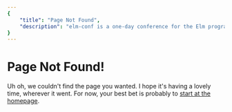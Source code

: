 ```yaml
---
{
    "title": "Page Not Found",
    "description": "elm-conf is a one-day conference for the Elm programming language, returning September 12 2019 to St. Louis, MO."
}
---
```


# Page Not Found!

Uh oh, we couldn't find the page you wanted.
I hope it's having a lovely time, wherever it went.
For now, your best bet is probably to [start at the homepage](/).
